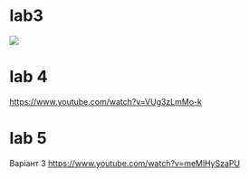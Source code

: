 # lab3

![](https://media.giphy.com/media/5wsLXgxIvTreCeneeO/giphy.gif)

# lab 4

https://www.youtube.com/watch?v=VUg3zLmMo-k

# lab 5

Варіант 3 https://www.youtube.com/watch?v=meMlHySzaPU


